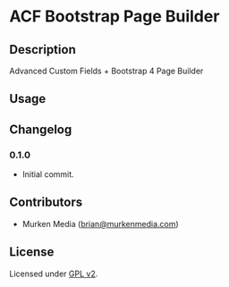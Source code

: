 # ACF Bootstrap Page Builder

## Description

Advanced Custom Fields + Bootstrap 4 Page Builder

## Usage


## Changelog

### 0.1.0

* Initial commit.

## Contributors

* Murken Media (brian@murkenmedia.com)

## License

Licensed under [GPL v2](http://www.opensource.org/licenses/gpl-license.php).
